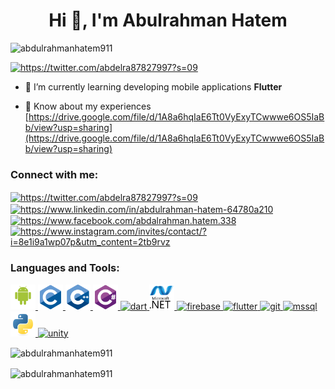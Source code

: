 <h1 align="center">Hi 👋, I'm Abulrahman Hatem</h1>
<p align="left"> <img src="https://komarev.com/ghpvc/?username=abdulrahmanhatem911&label=Profile%20views&color=0e75b6&style=flat" alt="abdulrahmanhatem911" /> </p>

<p align="left"> <a href="https://twitter.com/https://twitter.com/abdelra87827997?s=09" target="blank"><img src="https://img.shields.io/twitter/follow/https://twitter.com/abdelra87827997?s=09?logo=twitter&style=for-the-badge" alt="https://twitter.com/abdelra87827997?s=09" /></a> </p>

- 🌱 I’m currently learning developing mobile applications **Flutter**

- 📄 Know about my experiences [https://drive.google.com/file/d/1A8a6hqIaE6Tt0VyExyTCwwwe6OS5IaBb/view?usp=sharing](https://drive.google.com/file/d/1A8a6hqIaE6Tt0VyExyTCwwwe6OS5IaBb/view?usp=sharing)

<h3 align="left">Connect with me:</h3>
<p align="left">
<a href="https://twitter.com/https://twitter.com/abdelra87827997?s=09" target="blank"><img align="center" src="https://raw.githubusercontent.com/rahuldkjain/github-profile-readme-generator/master/src/images/icons/Social/twitter.svg" alt="https://twitter.com/abdelra87827997?s=09" height="30" width="40" /></a>
<a href="https://linkedin.com/in/https://www.linkedin.com/in/abdulrahman-hatem-64780a210" target="blank"><img align="center" src="https://raw.githubusercontent.com/rahuldkjain/github-profile-readme-generator/master/src/images/icons/Social/linked-in-alt.svg" alt="https://www.linkedin.com/in/abdulrahman-hatem-64780a210" height="30" width="40" /></a>
<a href="https://fb.com/https://www.facebook.com/abdalrahman.hatem.338" target="blank"><img align="center" src="https://raw.githubusercontent.com/rahuldkjain/github-profile-readme-generator/master/src/images/icons/Social/facebook.svg" alt="https://www.facebook.com/abdalrahman.hatem.338" height="30" width="40" /></a>
<a href="https://instagram.com/https://www.instagram.com/invites/contact/?i=8e1i9a1wp07p&utm_content=2tb9rvz" target="blank"><img align="center" src="https://raw.githubusercontent.com/rahuldkjain/github-profile-readme-generator/master/src/images/icons/Social/instagram.svg" alt="https://www.instagram.com/invites/contact/?i=8e1i9a1wp07p&utm_content=2tb9rvz" height="30" width="40" /></a>
</p>

<h3 align="left">Languages and Tools:</h3>
<p align="left"> <a href="https://developer.android.com" target="_blank" rel="noreferrer"> <img src="https://raw.githubusercontent.com/devicons/devicon/master/icons/android/android-original-wordmark.svg" alt="android" width="40" height="40"/> </a> <a href="https://www.cprogramming.com/" target="_blank" rel="noreferrer"> <img src="https://raw.githubusercontent.com/devicons/devicon/master/icons/c/c-original.svg" alt="c" width="40" height="40"/> </a> <a href="https://www.w3schools.com/cpp/" target="_blank" rel="noreferrer"> <img src="https://raw.githubusercontent.com/devicons/devicon/master/icons/cplusplus/cplusplus-original.svg" alt="cplusplus" width="40" height="40"/> </a> <a href="https://www.w3schools.com/cs/" target="_blank" rel="noreferrer"> <img src="https://raw.githubusercontent.com/devicons/devicon/master/icons/csharp/csharp-original.svg" alt="csharp" width="40" height="40"/> </a> <a href="https://dart.dev" target="_blank" rel="noreferrer"> <img src="https://www.vectorlogo.zone/logos/dartlang/dartlang-icon.svg" alt="dart" width="40" height="40"/> </a> <a href="https://dotnet.microsoft.com/" target="_blank" rel="noreferrer"> <img src="https://raw.githubusercontent.com/devicons/devicon/master/icons/dot-net/dot-net-original-wordmark.svg" alt="dotnet" width="40" height="40"/> </a> <a href="https://firebase.google.com/" target="_blank" rel="noreferrer"> <img src="https://www.vectorlogo.zone/logos/firebase/firebase-icon.svg" alt="firebase" width="40" height="40"/> </a> <a href="https://flutter.dev" target="_blank" rel="noreferrer"> <img src="https://www.vectorlogo.zone/logos/flutterio/flutterio-icon.svg" alt="flutter" width="40" height="40"/> </a> <a href="https://git-scm.com/" target="_blank" rel="noreferrer"> <img src="https://www.vectorlogo.zone/logos/git-scm/git-scm-icon.svg" alt="git" width="40" height="40"/> </a> <a href="https://www.microsoft.com/en-us/sql-server" target="_blank" rel="noreferrer"> <img src="https://www.svgrepo.com/show/303229/microsoft-sql-server-logo.svg" alt="mssql" width="40" height="40"/> </a> <a href="https://www.python.org" target="_blank" rel="noreferrer"> <img src="https://raw.githubusercontent.com/devicons/devicon/master/icons/python/python-original.svg" alt="python" width="40" height="40"/> </a> <a href="https://unity.com/" target="_blank" rel="noreferrer"> <img src="https://www.vectorlogo.zone/logos/unity3d/unity3d-icon.svg" alt="unity" width="40" height="40"/> </a> </p>

<p><img align="center" src="https://github-readme-stats.vercel.app/api/top-langs?username=abdulrahmanhatem911&show_icons=true&locale=en&layout=compact" alt="abdulrahmanhatem911" /></p>

<p><img align="center" src="https://github-readme-streak-stats.herokuapp.com/?user=abdulrahmanhatem911&" alt="abdulrahmanhatem911" /></p>

